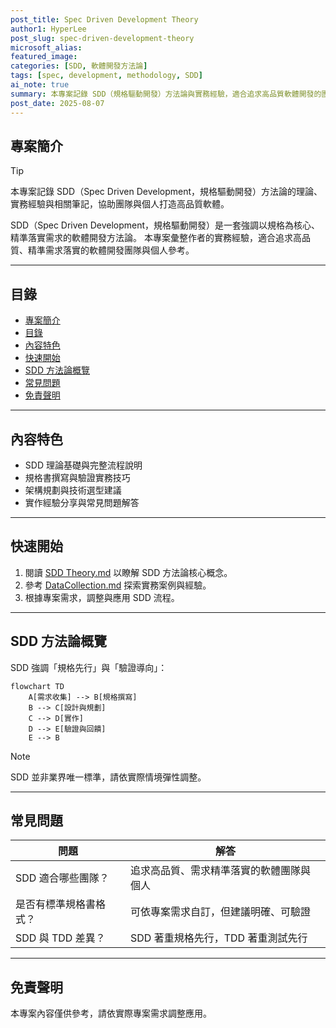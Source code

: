 ```yaml
---
post_title: Spec Driven Development Theory
author1: HyperLee
post_slug: spec-driven-development-theory
microsoft_alias: 
featured_image: 
categories: [SDD, 軟體開發方法論]
tags: [spec, development, methodology, SDD]
ai_note: true
summary: 本專案記錄 SDD（規格驅動開發）方法論與實務經驗，適合追求高品質軟體開發的團隊與個人。
post_date: 2025-08-07
---
```


## 專案簡介

> [!TIP]
> 本專案記錄 SDD（Spec Driven Development，規格驅動開發）方法論的理論、實務經驗與相關筆記，協助團隊與個人打造高品質軟體。

SDD（Spec Driven Development，規格驅動開發）是一套強調以規格為核心、精準落實需求的軟體開發方法論。
本專案彙整作者的實務經驗，適合追求高品質、精準需求落實的軟體開發團隊與個人參考。

---

## 目錄

- [專案簡介](#專案簡介)
- [目錄](#目錄)
- [內容特色](#內容特色)
- [快速開始](#快速開始)
- [SDD 方法論概覽](#sdd-方法論概覽)
- [常見問題](#常見問題)
- [免責聲明](#免責聲明)

---

## 內容特色

- SDD 理論基礎與完整流程說明
- 規格書撰寫與驗證實務技巧
- 架構規劃與技術選型建議
- 實作經驗分享與常見問題解答

---

## 快速開始

1. 閱讀 [SDD Theory.md](./SDD%20Theory.md) 以瞭解 SDD 方法論核心概念。
2. 參考 [DataCollection.md](./DataCollection.md) 探索實務案例與經驗。
3. 根據專案需求，調整與應用 SDD 流程。

---

## SDD 方法論概覽

SDD 強調「規格先行」與「驗證導向」：

```mermaid
flowchart TD
	A[需求收集] --> B[規格撰寫]
	B --> C[設計與規劃]
	C --> D[實作]
	D --> E[驗證與回饋]
	E --> B
```

> [!NOTE]
> SDD 並非業界唯一標準，請依實際情境彈性調整。

---

## 常見問題

| 問題 | 解答 |
|---|---|
| SDD 適合哪些團隊？ | 追求高品質、需求精準落實的軟體團隊與個人 |
| 是否有標準規格書格式？ | 可依專案需求自訂，但建議明確、可驗證 |
| SDD 與 TDD 差異？ | SDD 著重規格先行，TDD 著重測試先行 |

---

## 免責聲明

本專案內容僅供參考，請依實際專案需求調整應用。

